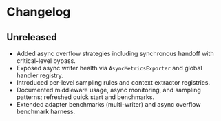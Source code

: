 # Changelog

## Unreleased

- Added async overflow strategies including synchronous handoff with critical-level bypass.
- Exposed async writer health via `AsyncMetricsExporter` and global handler registry.
- Introduced per-level sampling rules and context extractor registries.
- Documented middleware usage, async monitoring, and sampling patterns; refreshed quick start and benchmarks.
- Extended adapter benchmarks (multi-writer) and async overflow benchmark harness.
